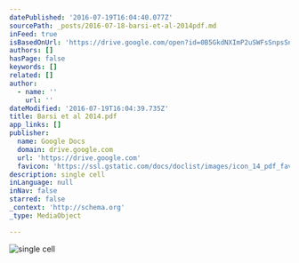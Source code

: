 ```yaml
---
datePublished: '2016-07-19T16:04:40.077Z'
sourcePath: _posts/2016-07-18-barsi-et-al-2014pdf.md
inFeed: true
isBasedOnUrl: 'https://drive.google.com/open?id=0B5GkdNXImP2uSWFsSnpsSnlvLXc'
authors: []
hasPage: false
keywords: []
related: []
author:
  - name: ''
    url: ''
dateModified: '2016-07-19T16:04:39.735Z'
title: Barsi et al 2014.pdf
app_links: []
publisher:
  name: Google Docs
  domain: drive.google.com
  url: 'https://drive.google.com'
  favicon: 'https://ssl.gstatic.com/docs/doclist/images/icon_14_pdf_favicon.ico'
description: single cell
inLanguage: null
inNav: false
starred: false
_context: 'http://schema.org'
_type: MediaObject

---
```

![single cell](https://the-grid-user-content.s3-us-west-2.amazonaws.com/5c5f525b-ecc4-42cd-b1d5-beeefedd560d.jpg)